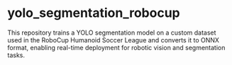 # yolo_segmentation_robocup
This repository trains a YOLO segmentation model on a custom dataset used in the RoboCup Humanoid Soccer League and converts it to ONNX format, enabling real-time deployment for robotic vision and segmentation tasks.
